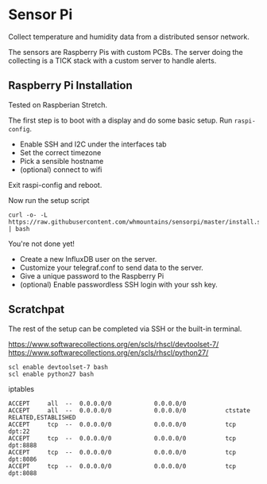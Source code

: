 # Sensor Pi

Collect temperature and humidity data from a distributed sensor network.

The sensors are Raspberry Pis with custom PCBs. The server doing the collecting
is a TICK stack with a custom server to handle alerts.

## Raspberry Pi Installation

Tested on Raspberian Stretch.

The first step is to boot with a display and do some basic setup. Run `raspi-config`.

* Enable SSH and I2C under the interfaces tab
* Set the correct timezone
* Pick a sensible hostname
* (optional) connect to wifi

Exit raspi-config and reboot.

Now run the setup script

```shell
curl -o- -L https://raw.githubusercontent.com/whmountains/sensorpi/master/install.sh | bash
```

You're not done yet!

* Create a new InfluxDB user on the server.
* Customize your telegraf.conf to send data to the server.
* Give a unique password to the Raspberry Pi
* (optional) Enable passwordless SSH login with your ssh key.

## Scratchpat

The rest of the setup can be completed via SSH or the built-in terminal.

https://www.softwarecollections.org/en/scls/rhscl/devtoolset-7/
https://www.softwarecollections.org/en/scls/rhscl/python27/

```
scl enable devtoolset-7 bash
scl enable python27 bash
```

iptables

```
ACCEPT     all  --  0.0.0.0/0            0.0.0.0/0
ACCEPT     all  --  0.0.0.0/0            0.0.0.0/0           ctstate RELATED,ESTABLISHED
ACCEPT     tcp  --  0.0.0.0/0            0.0.0.0/0           tcp dpt:22
ACCEPT     tcp  --  0.0.0.0/0            0.0.0.0/0           tcp dpt:8888
ACCEPT     tcp  --  0.0.0.0/0            0.0.0.0/0           tcp dpt:8086
ACCEPT     tcp  --  0.0.0.0/0            0.0.0.0/0           tcp dpt:8088
```
